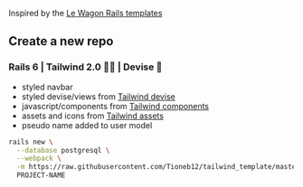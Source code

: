 Inspired by the [Le Wagon Rails templates](https://github.com/lewagon/rails-templates)

## Create a new repo

### Rails 6 | Tailwind 2.0 🏳️‍🌈 | Devise 🔐
- styled navbar
- styled devise/views from [Tailwind devise](https://github.com/Tioneb12/tailwind_devise)
- javascript/components from [Tailwind components](https://github.com/Tioneb12/tailwind_components)
- assets and icons from [Tailwind assets](https://github.com/Tioneb12/tailwind_assets)
- pseudo name added to user model

```bash
rails new \
  --database postgresql \
  --webpack \
  -m https://raw.githubusercontent.com/Tioneb12/tailwind_template/master/template.rb \
  PROJECT-NAME
```

